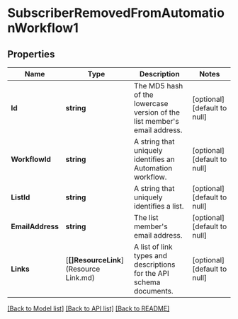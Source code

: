 # SubscriberRemovedFromAutomationWorkflow1

## Properties
Name | Type | Description | Notes
------------ | ------------- | ------------- | -------------
**Id** | **string** | The MD5 hash of the lowercase version of the list member&#x27;s email address. | [optional] [default to null]
**WorkflowId** | **string** | A string that uniquely identifies an Automation workflow. | [optional] [default to null]
**ListId** | **string** | A string that uniquely identifies a list. | [optional] [default to null]
**EmailAddress** | **string** | The list member&#x27;s email address. | [optional] [default to null]
**Links** | [**[]ResourceLink**](Resource Link.md) | A list of link types and descriptions for the API schema documents. | [optional] [default to null]

[[Back to Model list]](../README.md#documentation-for-models) [[Back to API list]](../README.md#documentation-for-api-endpoints) [[Back to README]](../README.md)

